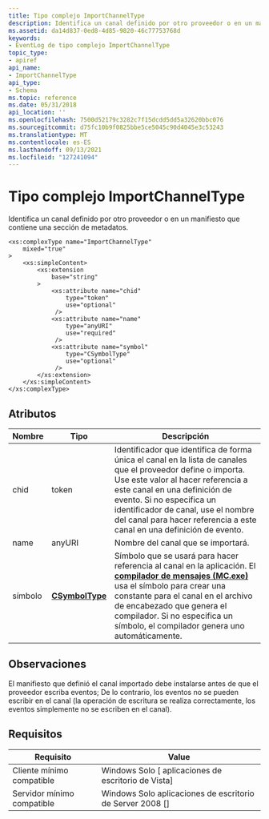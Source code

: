 ```yaml
---
title: Tipo complejo ImportChannelType
description: Identifica un canal definido por otro proveedor o en un manifiesto que contiene una sección de metadatos.
ms.assetid: da14d837-0ed8-4d85-9820-46c77753768d
keywords:
- EventLog de tipo complejo ImportChannelType
topic_type:
- apiref
api_name:
- ImportChannelType
api_type:
- Schema
ms.topic: reference
ms.date: 05/31/2018
api_location: ''
ms.openlocfilehash: 7500d52179c3282c7f15dcdd5dd5a32620bbc076
ms.sourcegitcommit: d75fc10b9f0825bbe5ce5045c90d4045e3c53243
ms.translationtype: MT
ms.contentlocale: es-ES
ms.lasthandoff: 09/13/2021
ms.locfileid: "127241094"
---
```

# <a name="importchanneltype-complex-type"></a>Tipo complejo ImportChannelType

Identifica un canal definido por otro proveedor o en un manifiesto que contiene una sección de metadatos.

``` syntax
<xs:complexType name="ImportChannelType"
    mixed="true"
>
    <xs:simpleContent>
        <xs:extension
            base="string"
        >
            <xs:attribute name="chid"
                type="token"
                use="optional"
             />
            <xs:attribute name="name"
                type="anyURI"
                use="required"
             />
            <xs:attribute name="symbol"
                type="CSymbolType"
                use="optional"
             />
        </xs:extension>
    </xs:simpleContent>
</xs:complexType>
```

## <a name="attributes"></a>Atributos



| Nombre   | Tipo                                                              | Descripción                                                                                                                                                                                                                                                                                                            |
|--------|-------------------------------------------------------------------|------------------------------------------------------------------------------------------------------------------------------------------------------------------------------------------------------------------------------------------------------------------------------------------------------------------------|
| chid   | token                                                             | Identificador que identifica de forma única el canal en la lista de canales que el proveedor define o importa. Use este valor al hacer referencia a este canal en una definición de evento. Si no especifica un identificador de canal, use el nombre del canal para hacer referencia a este canal en una definición de evento.<br/>  |
| name   | anyURI                                                            | Nombre del canal que se importará.<br/>                                                                                                                                                                                                                                                                          |
| símbolo | [**CSymbolType**](eventmanifestschema-csymboltype-simpletype.md) | Símbolo que se usará para hacer referencia al canal en la aplicación. El [**compilador de mensajes (MC.exe)**](message-compiler--mc-exe-.md) usa el símbolo para crear una constante para el canal en el archivo de encabezado que genera el compilador. Si no especifica un símbolo, el compilador genera uno automáticamente.<br/> |



## <a name="remarks"></a>Observaciones

El manifiesto que definió el canal importado debe instalarse antes de que el proveedor escriba eventos; De lo contrario, los eventos no se pueden escribir en el canal (la operación de escritura se realiza correctamente, los eventos simplemente no se escriben en el canal).

## <a name="requirements"></a>Requisitos



| Requisito | Value |
|-------------------------------------|------------------------------------------------------|
| Cliente mínimo compatible<br/> | Windows Solo \[ aplicaciones de escritorio de Vista\]<br/>       |
| Servidor mínimo compatible<br/> | Windows Solo aplicaciones de escritorio de Server 2008 \[\]<br/> |



 

 





